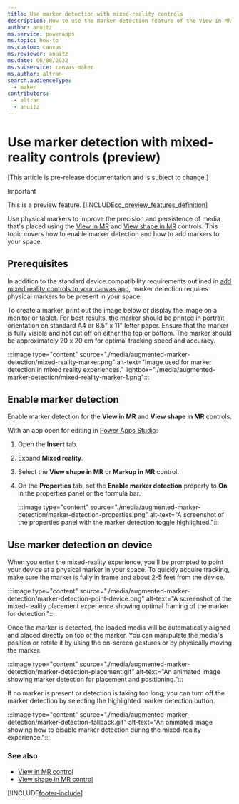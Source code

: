 ```yaml
---
title: Use marker detection with mixed-reality controls
description: How to use the marker detection feature of the View in MR and View shape in MR mixed-reality controls in a canvas app.
author: anuitz
ms.service: powerapps
ms.topic: how-to
ms.custom: canvas
ms.reviewer: anuitz
ms.date: 06/08/2022
ms.subservice: canvas-maker
ms.author: altran
search.audienceType: 
  - maker
contributors:
  - altran
  - anuitz
---
```


# Use marker detection with mixed-reality controls (preview)

[This article is pre-release documentation and is subject to change.]

>[!IMPORTANT]
>This is a preview feature.
>[!INCLUDE[cc_preview_features_definition](../../includes/cc-preview-features-definition.md)]

Use physical markers to improve the precision and persistence of media that's placed using the [View in MR](./mixed-reality-component-view-mr.md) and [View shape in MR](./mixed-reality-component-view-shape.md) controls. This topic covers how to enable marker detection and how to add markers to your space.

## Prerequisites

In addition to the standard device compatibility requirements outlined in [add mixed reality controls to your canvas app](./mixed-reality-overview.md), marker detection requires physical markers to be present in your space.

To create a marker, print out the image below or display the image on a monitor or tablet. For best results, the marker should be printed in portrait orientation on standard A4 or 8.5" x 11" letter paper. Ensure that the marker is fully visible and not cut off on either the top or bottom. The marker should be approximately 20 x 20 cm for optimal tracking speed and accuracy.

:::image type="content" source="./media/augmented-marker-detection/mixed-reality-marker.png" alt-text="Image used for marker detection in mixed reality experiences." lightbox="./media/augmented-marker-detection/mixed-reality-marker-1.png":::

## Enable marker detection

Enable marker detection for the **View in MR** and **View shape in MR** controls.

With an app open for editing in [Power Apps Studio](https://create.powerapps.com/):

1. Open the **Insert** tab.

2. Expand **Mixed reality**.

3. Select the **View shape in MR** or **Markup in MR** control.

4. On the **Properties** tab, set the **Enable marker detection** property to **On** in the properties panel or the formula bar.

   :::image type="content" source="./media/augmented-marker-detection/marker-detection-properties.png" alt-text="A screenshot of the properties panel with the marker detection toggle highlighted.":::

## Use marker detection on device

When you enter the mixed-reality experience, you'll be prompted to point your device at a physical marker in your space. To quickly acquire tracking, make sure the marker is fully in frame and about 2-5 feet from the device.

:::image type="content" source="./media/augmented-marker-detection/marker-detection-point-device.png" alt-text="A screenshot of the mixed-reality placement experience showing optimal framing of the marker for detection.":::

Once the marker is detected, the loaded media will be automatically aligned and placed directly on top of the marker. You can manipulate the media's position or rotate it by using the on-screen gestures or by physically moving the marker.

:::image type="content" source="./media/augmented-marker-detection/marker-detection-placement.gif" alt-text="An animated image showing marker detection for placement and positioning.":::

If no marker is present or detection is taking too long, you can turn off the marker detection by selecting the highlighted marker detection button.

:::image type="content" source="./media/augmented-marker-detection/marker-detection-fallback.gif" alt-text="An animated image showing how to disable marker detection during the mixed-reality experience.":::

### See also

- [View in MR control](./mixed-reality-component-view-mr.md)
- [View shape in MR control](./mixed-reality-component-view-shape.md)

[!INCLUDE[footer-include](../../includes/footer-banner.md)]
